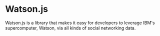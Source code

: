 Watson.js
=========

Watson.js is a library that makes it easy for developers to leverage IBM's supercomputer, Watson, via all kinds of social networking data. 
